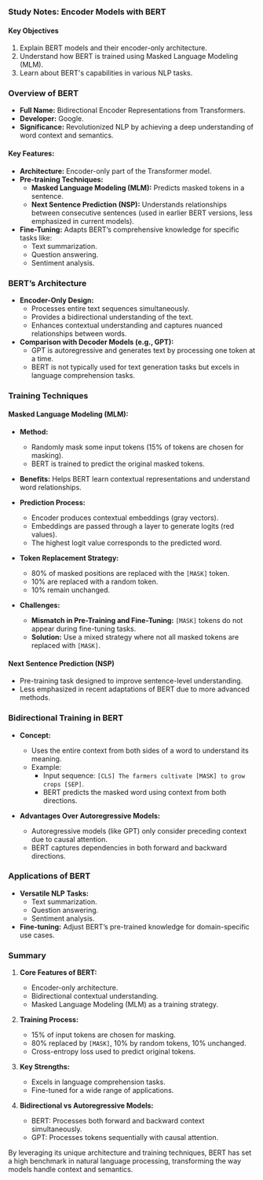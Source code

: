 ### Study Notes: Encoder Models with BERT

#### Key Objectives

1. Explain BERT models and their encoder-only architecture.
2. Understand how BERT is trained using Masked Language Modeling (MLM).
3. Learn about BERT's capabilities in various NLP tasks.

### **Overview of BERT**

- **Full Name:** Bidirectional Encoder Representations from Transformers.
- **Developer:** Google.
- **Significance:** Revolutionized NLP by achieving a deep understanding of word context and semantics.

#### **Key Features:**

- **Architecture:** Encoder-only part of the Transformer model.
- **Pre-training Techniques:**
  - **Masked Language Modeling (MLM):** Predicts masked tokens in a sentence.
  - **Next Sentence Prediction (NSP):** Understands relationships between consecutive sentences (used in earlier BERT versions, less emphasized in current models).
- **Fine-Tuning:** Adapts BERT’s comprehensive knowledge for specific tasks like:
  - Text summarization.
  - Question answering.
  - Sentiment analysis.

### **BERT’s Architecture**

- **Encoder-Only Design:**
  - Processes entire text sequences simultaneously.
  - Provides a bidirectional understanding of the text.
  - Enhances contextual understanding and captures nuanced relationships between words.
- **Comparison with Decoder Models (e.g., GPT):**
  - GPT is autoregressive and generates text by processing one token at a time.
  - BERT is not typically used for text generation tasks but excels in language comprehension tasks.

### **Training Techniques**

#### **Masked Language Modeling (MLM):**

- **Method:**
  - Randomly mask some input tokens (15% of tokens are chosen for masking).
  - BERT is trained to predict the original masked tokens.
- **Benefits:** Helps BERT learn contextual representations and understand word relationships.
- **Prediction Process:**

  - Encoder produces contextual embeddings (gray vectors).
  - Embeddings are passed through a layer to generate logits (red values).
  - The highest logit value corresponds to the predicted word.

- **Token Replacement Strategy:**

  - 80% of masked positions are replaced with the `[MASK]` token.
  - 10% are replaced with a random token.
  - 10% remain unchanged.

- **Challenges:**
  - **Mismatch in Pre-Training and Fine-Tuning:** `[MASK]` tokens do not appear during fine-tuning tasks.
  - **Solution:** Use a mixed strategy where not all masked tokens are replaced with `[MASK]`.

#### **Next Sentence Prediction (NSP)**

- Pre-training task designed to improve sentence-level understanding.
- Less emphasized in recent adaptations of BERT due to more advanced methods.

### **Bidirectional Training in BERT**

- **Concept:**

  - Uses the entire context from both sides of a word to understand its meaning.
  - Example:
    - Input sequence: `[CLS] The farmers cultivate [MASK] to grow crops [SEP]`.
    - BERT predicts the masked word using context from both directions.

- **Advantages Over Autoregressive Models:**
  - Autoregressive models (like GPT) only consider preceding context due to causal attention.
  - BERT captures dependencies in both forward and backward directions.

### **Applications of BERT**

- **Versatile NLP Tasks:**
  - Text summarization.
  - Question answering.
  - Sentiment analysis.
- **Fine-tuning:** Adjust BERT’s pre-trained knowledge for domain-specific use cases.

### **Summary**

1. **Core Features of BERT:**
   - Encoder-only architecture.
   - Bidirectional contextual understanding.
   - Masked Language Modeling (MLM) as a training strategy.
2. **Training Process:**

   - 15% of input tokens are chosen for masking.
   - 80% replaced by `[MASK]`, 10% by random tokens, 10% unchanged.
   - Cross-entropy loss used to predict original tokens.

3. **Key Strengths:**

   - Excels in language comprehension tasks.
   - Fine-tuned for a wide range of applications.

4. **Bidirectional vs Autoregressive Models:**
   - BERT: Processes both forward and backward context simultaneously.
   - GPT: Processes tokens sequentially with causal attention.

By leveraging its unique architecture and training techniques, BERT has set a high benchmark in natural language processing, transforming the way models handle context and semantics.
